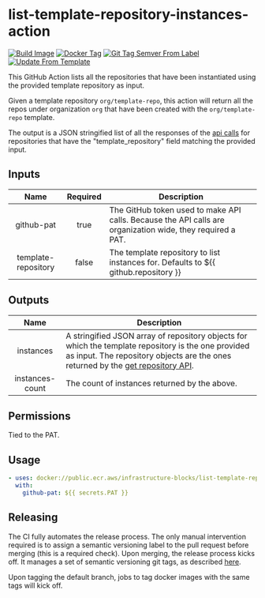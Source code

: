 # list-template-repository-instances-action
[![Build Image](https://github.com/infrastructure-blocks/list-template-repository-instances-action/actions/workflows/build-image.yml/badge.svg)](https://github.com/infrastructure-blocks/list-template-repository-instances-action/actions/workflows/build-image.yml)
[![Docker Tag](https://github.com/infrastructure-blocks/list-template-repository-instances-action/actions/workflows/docker-tag.yml/badge.svg)](https://github.com/infrastructure-blocks/list-template-repository-instances-action/actions/workflows/docker-tag.yml)
[![Git Tag Semver From Label](https://github.com/infrastructure-blocks/list-template-repository-instances-action/actions/workflows/git-tag-semver-from-label.yml/badge.svg)](https://github.com/infrastructure-blocks/list-template-repository-instances-action/actions/workflows/git-tag-semver-from-label.yml)
[![Update From Template](https://github.com/infrastructure-blocks/list-template-repository-instances-action/actions/workflows/update-from-template.yml/badge.svg)](https://github.com/infrastructure-blocks/list-template-repository-instances-action/actions/workflows/update-from-template.yml)

This GitHub Action lists all the repositories that have been instantiated using the provided template repository
as input.

Given a template repository `org/template-repo`, this action will return all the repos under organization
`org` that have been created with the `org/template-repo` template.

The output is a JSON stringified list of all the responses of the [api calls](https://docs.github.com/en/rest/repos/repos?apiVersion=2022-11-28#get-a-repository)
for repositories that have the "template_repository" field matching the provided input.

## Inputs

|        Name         | Required | Description                                                                                                |
|:-------------------:|:--------:|------------------------------------------------------------------------------------------------------------|
|     github-pat      |   true   | The GitHub token used to make API calls. Because the API calls are organization wide, they required a PAT. |
| template-repository |  false   | The template repository to list instances for. Defaults to ${{ github.repository }}                        |

## Outputs

|      Name       | Description                                                                                                                                                                                                                                                                  |
|:---------------:|------------------------------------------------------------------------------------------------------------------------------------------------------------------------------------------------------------------------------------------------------------------------------|
|    instances    | A stringified JSON array of repository objects for which the template repository is the one provided as input. The repository objects are the ones returned by the [get repository API](https://docs.github.com/en/rest/repos/repos?apiVersion=2022-11-28#get-a-repository). |
| instances-count | The count of instances returned by the above.                                                                                                                                                                                                                                |

## Permissions

Tied to the PAT.

## Usage

```yaml
- uses: docker://public.ecr.aws/infrastructure-blocks/list-template-repository-instances-action:v2
  with:
    github-pat: ${{ secrets.PAT }}
```

## Releasing

The CI fully automates the release process. The only manual intervention required is to assign a semantic
versioning label to the pull request before merging (this is a required check). Upon merging, the
release process kicks off. It manages a set of semantic versioning git tags,
as described [here](https://github.com/infrastructure-blocks/git-tag-semver-action).

Upon tagging the default branch, jobs to tag docker images with the same tags will kick off.
